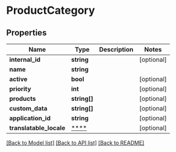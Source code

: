 # ProductCategory

## Properties
Name | Type | Description | Notes
------------ | ------------- | ------------- | -------------
**internal_id** | **string** |  | [optional] 
**name** | **string** |  | 
**active** | **bool** |  | [optional] 
**priority** | **int** |  | [optional] 
**products** | **string[]** |  | [optional] 
**custom_data** | **string[]** |  | [optional] 
**application_id** | **string** |  | [optional] 
**translatable_locale** | [****](.md) |  | [optional] 

[[Back to Model list]](../../README.md#documentation-for-models) [[Back to API list]](../../README.md#documentation-for-api-endpoints) [[Back to README]](../../README.md)

